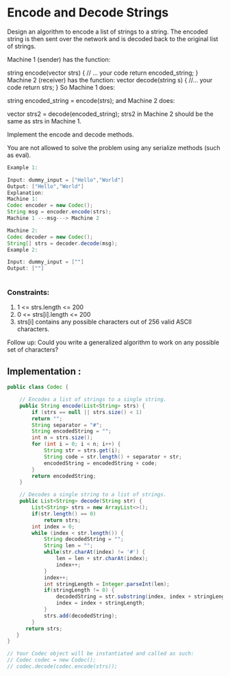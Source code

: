 # Encode and Decode Strings

Design an algorithm to encode a list of strings to a string. The encoded string is then sent over the network and is decoded back to the original list of strings.

Machine 1 (sender) has the function:

string encode(vector<string> strs) {
  // ... your code
  return encoded_string;
}
Machine 2 (receiver) has the function:
vector<string> decode(string s) {
  //... your code
  return strs;
}
So Machine 1 does:

string encoded_string = encode(strs);
and Machine 2 does:

vector<string> strs2 = decode(encoded_string);
strs2 in Machine 2 should be the same as strs in Machine 1.

Implement the encode and decode methods.

You are not allowed to solve the problem using any serialize methods (such as eval).

 
```java
Example 1:

Input: dummy_input = ["Hello","World"]
Output: ["Hello","World"]
Explanation:
Machine 1:
Codec encoder = new Codec();
String msg = encoder.encode(strs);
Machine 1 ---msg---> Machine 2

Machine 2:
Codec decoder = new Codec();
String[] strs = decoder.decode(msg);
Example 2:

Input: dummy_input = [""]
Output: [""]
 
```
### Constraints:

1. 1 <= strs.length <= 200
2. 0 <= strs[i].length <= 200
3. strs[i] contains any possible characters out of 256 valid ASCII characters.
 

Follow up: Could you write a generalized algorithm to work on any possible set of characters?


## Implementation :
```java
public class Codec {

    // Encodes a list of strings to a single string.
    public String encode(List<String> strs) {
        if (strs == null || strs.size() < 1)
        return "";
        String separator = "#";
        String encodedString = "";
        int n = strs.size();
        for (int i = 0; i < n; i++) {
            String str = strs.get(i);
            String code = str.length() + separator + str;
            encodedString = encodedString + code;
        }
        return encodedString;
    }

    // Decodes a single string to a list of strings.
    public List<String> decode(String str) {
        List<String> strs = new ArrayList<>();
        if(str.length() == 0)
            return strs;
        int index = 0;
        while (index < str.length()) {
            String decodedString = "";
            String len = "";
            while(str.charAt(index) != '#') {
                len = len + str.charAt(index);
                index++;
            }
            index++;
            int stringLength = Integer.parseInt(len);
            if(stringLength != 0) {
                decodedString = str.substring(index, index + stringLength);
                index = index + stringLength;
            }
            strs.add(decodedString);
        }
      return strs;
   }
}

// Your Codec object will be instantiated and called as such:
// Codec codec = new Codec();
// codec.decode(codec.encode(strs));
```
